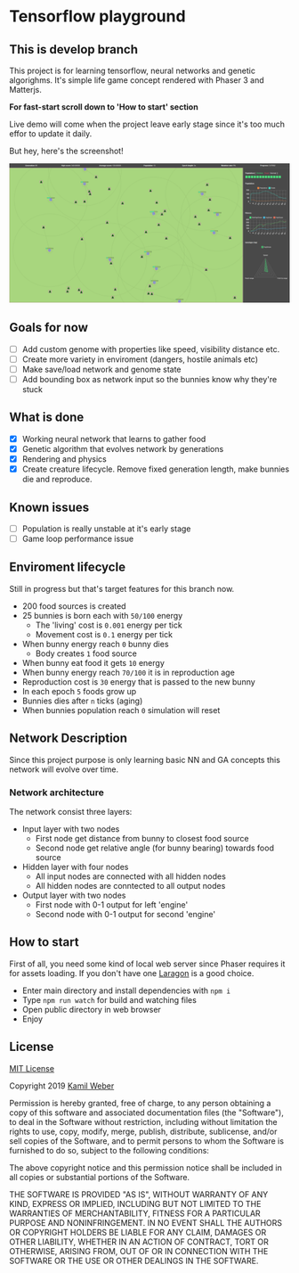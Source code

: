# Tensorflow playground

## This is develop branch

This project is for learning tensorflow, neural networks and genetic algorighms. It's simple life game concept rendered with Phaser 3 and Matterjs.

**For fast-start scroll down to 'How to start' section**

Live demo will come when the project leave early stage since it's too much effor to update it daily.

But hey, here's the screenshot!

![Screenshot](https://github.com/kWeb24/tensorflow-playground/raw/develop/public/assets/screenshot.png)

## Goals for now

- [ ] Add custom genome with properties like speed, visibility distance etc.
- [ ] Create more variety in enviroment (dangers, hostile animals etc)
- [ ] Make save/load network and genome state
- [ ] Add bounding box as network input so the bunnies know why they're stuck

## What is done

- [x] Working neural network that learns to gather food
- [x] Genetic algorithm that evolves network by generations
- [x] Rendering and physics
- [x] Create creature lifecycle. Remove fixed generation length, make bunnies die and reproduce.

## Known issues

- [ ] Population is really unstable at it's early stage
- [ ] Game loop performance issue

## Enviroment lifecycle

Still in progress but that's target features for this branch now.

- 200 food sources is created
- 25 bunnies is born each with `50/100` energy
  - The 'living' cost is `0.001` energy per tick
  - Movement cost is `0.1` energy per tick
- When bunny energy reach `0` bunny dies
  - Body creates `1` food source
- When bunny eat food it gets `10` energy
- When bunny energy reach `70/100` it is in reproduction age
- Reproduction cost is `30` energy that is passed to the new bunny
- In each epoch `5` foods grow up
- Bunnies dies after `n` ticks (aging)
- When bunnies population reach `0` simulation will reset

## Network Description

Since this project purpose is only learning basic NN and GA concepts this network will evolve over time.

### Network architecture

The network consist three layers:

- Input layer with two nodes
  - First node get distance from bunny to closest food source
  - Second node get relative angle (for bunny bearing) towards food source
- Hidden layer with four nodes
  - All input nodes are connected with all hidden nodes
  - All hidden nodes are conntected to all output nodes
- Output layer with two nodes
  - First node with 0-1 output for left 'engine'
  - Second node with 0-1 output for second 'engine'

## How to start

First of all, you need some kind of local web server since Phaser requires it for assets loading. If you don't have one [Laragon](https://laragon.org/) is a good choice.

- Enter main directory and install dependencies with `npm i`
- Type `npm run watch` for build and watching files
- Open public directory in web browser
- Enjoy

## License

[MIT License](https://opensource.org/licenses/mit-license.html)

Copyright 2019 [Kamil Weber](http://kamilweber.pl/)

Permission is hereby granted, free of charge, to any person obtaining a copy of this software and associated documentation files (the "Software"), to deal in the Software without restriction, including without limitation the rights to use, copy, modify, merge, publish, distribute, sublicense, and/or sell copies of the Software, and to permit persons to whom the Software is furnished to do so, subject to the following conditions:

The above copyright notice and this permission notice shall be included in all copies or substantial portions of the Software.

THE SOFTWARE IS PROVIDED "AS IS", WITHOUT WARRANTY OF ANY KIND, EXPRESS OR IMPLIED, INCLUDING BUT NOT LIMITED TO THE WARRANTIES OF MERCHANTABILITY, FITNESS FOR A PARTICULAR PURPOSE AND NONINFRINGEMENT. IN NO EVENT SHALL THE AUTHORS OR COPYRIGHT HOLDERS BE LIABLE FOR ANY CLAIM, DAMAGES OR OTHER LIABILITY, WHETHER IN AN ACTION OF CONTRACT, TORT OR OTHERWISE, ARISING FROM, OUT OF OR IN CONNECTION WITH THE SOFTWARE OR THE USE OR OTHER DEALINGS IN THE SOFTWARE.
